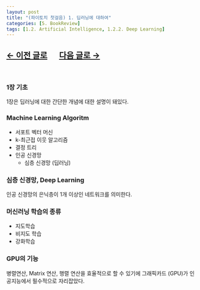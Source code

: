 ```yaml
---
layout: post
title: "(파이토치 첫걸음) 1. 딥러닝에 대하여"
categories: [5. BookReview]
tags: [1.2. Artificial Intelligence, 1.2.2. Deep Learning]
---
```


## [←  이전 글로](https://maizer2.github.io/5.%20bookreview/2022/04/04/(파이토치-첫걸음)-0.-서론.html) 　  [다음 글로 →](https://maizer2.github.io/5.%20bookreview/2022/04/04/(파이토치-첫걸음)-2.-파이토치.html)
<br/>

### 1장 기초

1장은 딥러닝에 대한 간단한 개념에 대한 설명이 돼있다.

### Machine Learning Algoritm

* 서포트 벡터 머신
* k-최근접 이웃 알고리즘
* 결정 트리
* 인공 신경망
    * 심층 신경망 (딥러닝)

### 심층 신경망, Deep Learning

인공 신경망의 은닉층이 1개 이상인 네트워크를 의미한다.

### 머신러닝 학습의 종류

* 지도학습
* 비지도 학습
* 강화학습

### GPU의 기능

병렬연산, Matrix 연산, 행렬 연산을 효율적으로 할 수 있기에 그래픽카드 (GPU)가 인공지능에서 필수적으로 자리잡았다.

